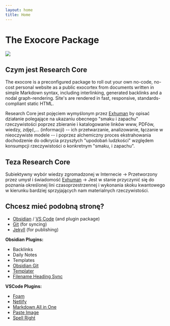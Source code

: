 ```yaml
---
layout: home
title: Home
---
```


# The Exocore Package

[![](/images/exocore.png)](/articles/exocore%20installation%20instructions/)

## Czym jest Research Core

The exocore is a preconfigured package to roll out your own no-code, no-cost personal website as a public exocortex from documents written in simple Markdown syntax, including interlinking, generated backlinks and a nodal graph-rendering. Site's are rendered in fast, responsive, standards-compliant static HTML. 

Research Core jest pojęciem wymyślonym przez [Exhuman](https://twitter.com/3xhuman) by opisać działanie polegające na ukazaniu obecnego "smaku i zapachu" rzeczywistości poprzez zbieranie i katalogowanie linków www, PDFów, wiedzy, zdjęć,... (informacji) -- ich przetwarzanie, analizowanie, łączanie w nieoczywiste modele -- i poprzez alchemiczny proces ekstrahowania dochodzenie do odkrycia przyszłych "upodobań ludzkości" względem konsumpcji rzeczywistości o konkretnym "smaku, i zapachu". 

## Teza Research Core

Subiektywny wybór wiedzy zgromadzonej w Internecie -> Przetworzony przez umysł i świadomość [Exhuman](https://twitter.com/3xhuman) ->  Jest w stanie przyczynić się do poznania określonej lini czasoprzestrzennej i wykonania skoku kwantowego w kierunku bardziej sprzyjających nam materialnych rzeczywistości.


## Chcesz mieć podobną stronę? 

- [Obsidian](https://obsidian.md) / [VS Code](https://code.visualstudio.com) (and plugin package)
- [Git](https://git-scm.com) (for syncing)
- [Jekyll](https://jekyllrb.com) (for publishing)

**Obsidian Plugins:**
- Backlinks
- Daily Notes
- Templates
- [Obsidian Git](https://github.com/denolehov/obsidian-git)
- [Templater](https://github.com/SilentVoid13/Templater)
- [Filename Heading Sync](https://github.com/dvcrn/obsidian-filename-heading-sync)

**VSCode Plugins:**
- [Foam](https://marketplace.visualstudio.com/items?itemName=foam.foam-vscode)
- [Netlify](https://marketplace.visualstudio.com/items?itemName=shailen.netlify)
- [Markdown All in One](https://marketplace.visualstudio.com/items?itemName=yzhang.markdown-all-in-one)
- [Paste Image](https://marketplace.visualstudio.com/items?itemName=mushan.vscode-paste-image)
- [Spell Right](https://marketplace.visualstudio.com/items?itemName=ban.spellright)



[//begin]: # "Autogenerated link references for markdown compatibility"
[Exocore Installation Instructions|no code instructions]: <_articles/Exocore Installation Instructions> "Exocore Installation Instructions"
[Writing with Exocore Syntax|here]: <_articles/Writing with Exocore Syntax> "Writing with Exocore Syntax"
[Using your Exocore#Using Metadata|metadata section]: <_articles/Using your Exocore> "Using your Exocore"
[Exocore Installation Instructions#1. Deploy your own Exocore to the Web|here]: <_articles/Exocore Installation Instructions> "Exocore Installation Instructions"
[Writing with Exocore Syntax]: <_articles/Writing with Exocore Syntax> "Writing with Exocore Syntax"
[Exocore Installation Instructions#Create Github Account|documentation]: <_articles/Exocore Installation Instructions> "Exocore Installation Instructions"
[//end]: # "Autogenerated link references"